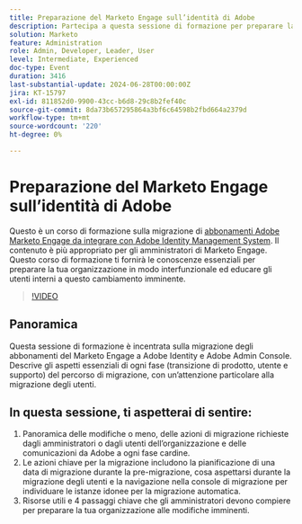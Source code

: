 ```yaml
---
title: Preparazione del Marketo Engage sull’identità di Adobe
description: Partecipa a questa sessione di formazione per preparare la migrazione degli abbonamenti del Marketo Engage a Adobe Identity, con particolare attenzione alla migrazione degli utenti, alle azioni chiave e alle risorse essenziali per gli amministratori, con istruzioni su come navigare nella console di migrazione e comprendere le modifiche a ogni fase cardine.
solution: Marketo
feature: Administration
role: Admin, Developer, Leader, User
level: Intermediate, Experienced
doc-type: Event
duration: 3416
last-substantial-update: 2024-06-28T00:00:00Z
jira: KT-15797
exl-id: 811852d0-9900-43cc-b6d8-29c8b2fef40c
source-git-commit: 8da73b657295864a3bf6c64598b2fbd664a2379d
workflow-type: tm+mt
source-wordcount: '220'
ht-degree: 0%

---
```


# Preparazione del Marketo Engage sull’identità di Adobe

Questo è un corso di formazione sulla migrazione di [abbonamenti Adobe Marketo Engage da integrare con Adobe Identity Management System](https://experienceleague.adobe.com/en/docs/marketo/using/product-docs/administration/marketo-with-adobe-identity/adobe-identity-management-overview). Il contenuto è più appropriato per gli amministratori di Marketo Engage. Questo corso di formazione ti fornirà le conoscenze essenziali per preparare la tua organizzazione in modo interfunzionale ed educare gli utenti interni a questo cambiamento imminente.


>[!VIDEO](https://video.tv.adobe.com/v/3430920/?learn=on)

## Panoramica

Questa sessione di formazione è incentrata sulla migrazione degli abbonamenti del Marketo Engage a Adobe Identity e Adobe Admin Console. Descrive gli aspetti essenziali di ogni fase (transizione di prodotto, utente e supporto) del percorso di migrazione, con un’attenzione particolare alla migrazione degli utenti.

## In questa sessione, ti aspetterai di sentire:

1. Panoramica delle modifiche o meno, delle azioni di migrazione richieste dagli amministratori o dagli utenti dell’organizzazione e delle comunicazioni da Adobe a ogni fase cardine.
1. Le azioni chiave per la migrazione includono la pianificazione di una data di migrazione durante la pre-migrazione, cosa aspettarsi durante la migrazione degli utenti e la navigazione nella console di migrazione per individuare le istanze idonee per la migrazione automatica.
1. Risorse utili e 4 passaggi chiave che gli amministratori devono compiere per preparare la tua organizzazione alle modifiche imminenti.
